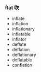 ### flat  吹

- inflate
- inflation
- inflationary
- inflatable
- inflator
- deflate
- deflation
- deflationary
- deflatable
- conflation